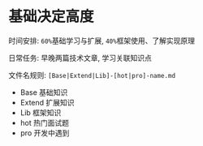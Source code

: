# 基础决定高度

时间安排: `60%`基础学习与扩展, `40%`框架使用、了解实现原理

日常任务: 早晚两篇技术文章, 学习关联知识点

文件名规则: `[Base|Extend|Lib]-[hot|pro]-name.md`

- Base 基础知识
- Extend 扩展知识
- Lib 框架知识
- hot 热门面试题
- pro 开发中遇到
